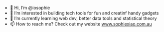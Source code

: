 - 👋 Hi, I’m @iosophie
- 👀 I’m interested in building tech tools for fun and creatinf handy gadgets
- 🌱 I’m currently learning web dev, better data tools and statistical theory 
- 📫 How to reach me? Check out my website www.sophiexiao.com.au


